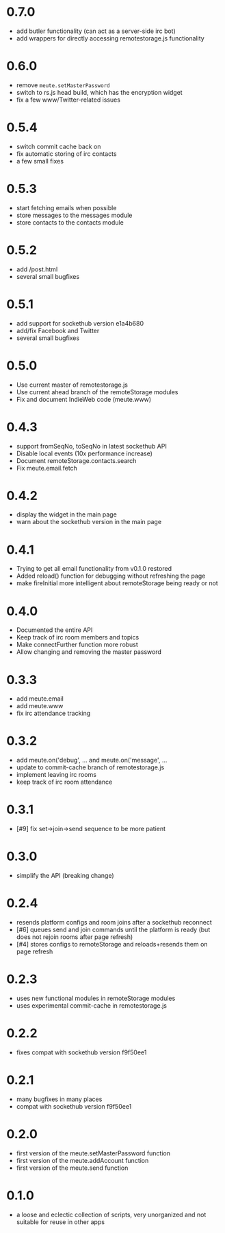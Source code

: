 # 0.7.0

* add butler functionality (can act as a server-side irc bot)
* add wrappers for directly accessing remotestorage.js functionality

# 0.6.0

* remove `meute.setMasterPassword`
* switch to rs.js head build, which has the encryption widget
* fix a few www/Twitter-related issues

# 0.5.4

* switch commit cache back on
* fix automatic storing of irc contacts
* a few small fixes

# 0.5.3

* start fetching emails when possible
* store messages to the messages module
* store contacts to the contacts module

# 0.5.2

* add /post.html
* several small bugfixes

# 0.5.1

* add support for sockethub version e1a4b680
* add/fix Facebook and Twitter
* several small bugfixes

# 0.5.0

* Use current master of remotestorage.js
* Use current ahead branch of the remoteStorage modules
* Fix and document IndieWeb code (meute.www)

# 0.4.3

* support fromSeqNo, toSeqNo in latest sockethub API
* Disable local events (10x performance increase)
* Document remoteStorage.contacts.search
* Fix meute.email.fetch

# 0.4.2

* display the widget in the main page
* warn about the sockethub version in the main page

# 0.4.1

* Trying to get all email functionality from v0.1.0 restored
* Added reload() function for debugging without refreshing the page
* make fireInitial more intelligent about remoteStorage being ready or not

# 0.4.0

* Documented the entire API
* Keep track of irc room members and topics
* Make connectFurther function more robust
* Allow changing and removing the master password

# 0.3.3

* add meute.email
* add meute.www
* fix irc attendance tracking

# 0.3.2

* add meute.on('debug', ... and meute.on('message', ...
* update to commit-cache branch of remotestorage.js
* implement leaving irc rooms
* keep track of irc room attendance

# 0.3.1

* [#9] fix set->join->send sequence to be more patient

# 0.3.0

* simplify the API (breaking change)

# 0.2.4

* resends platform configs and room joins after a sockethub reconnect
* [#6] queues send and join commands until the platform is ready (but does not rejoin rooms after page refresh)
* [#4] stores configs to remoteStorage and reloads+resends them on page refresh

# 0.2.3

* uses new functional modules in remoteStorage modules
* uses experimental commit-cache in remotestorage.js

# 0.2.2

* fixes compat with sockethub version f9f50ee1

# 0.2.1

* many bugfixes in many places
* compat with sockethub version f9f50ee1

# 0.2.0

* first version of the meute.setMasterPassword function
* first version of the meute.addAccount function
* first version of the meute.send function

# 0.1.0

* a loose and eclectic collection of scripts, very unorganized and not suitable for reuse in other apps
